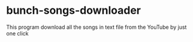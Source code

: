 # bunch-songs-downloader
This program download all the songs in text file from the YouTube by just one click
